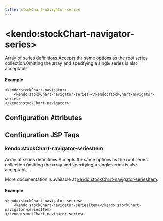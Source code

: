 ```yaml
---
title: stockChart-navigator-series
---
```


# \<kendo:stockChart-navigator-series\>

Array of series definitions.Accepts the same options as the root series collection.Omitting the array and specifying a single series is also acceptable.

#### Example
    <kendo:stockChart-navigator>
        <kendo:stockChart-navigator-series></kendo:stockChart-navigator-series>
    </kendo:stockChart-navigator>

## Configuration Attributes


##  Configuration JSP Tags

### kendo:stockChart-navigator-seriesItem

Array of series definitions.Accepts the same options as the root series collection.Omitting the array and specifying a single series is also acceptable.

More documentation is available at [kendo:stockChart-navigator-seriesItem](/kendo-ui/api/wrappers/jsp/stockchart/navigator-seriesitem).

#### Example

    <kendo:stockChart-navigator-series>
        <kendo:stockChart-navigator-seriesItem></kendo:stockChart-navigator-seriesItem>
    </kendo:stockChart-navigator-series>

